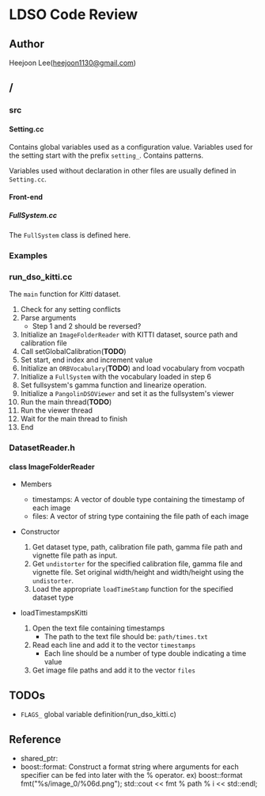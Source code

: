 # LDSO Code Review

## Author
Heejoon Lee(heejoon1130@gmail.com)

## /
### src
#### Setting.cc
Contains global variables used as a configuration value.
Variables used for the setting start with the prefix `setting_`.
Contains patterns.

Variables used without declaration in other files are usually defined in `Setting.cc`.

#### Front-end
##### FullSystem.cc

The `FullSystem` class is defined here.



### Examples
### run_dso_kitti.cc 
The `main` function for *Kitti* dataset.

1. Check for any setting conflicts
2. Parse arguments
    * Step 1 and 2 should be reversed?
3. Initialize an `ImageFolderReader` with KITTI dataset, source path and calibration file
4. Call setGlobalCalibration(**TODO**)
5. Set start, end index and increment value
6. Initialize an `ORBVocabulary`(**TODO**) and load vocabulary from vocpath
7. Initialize a `FullSystem` with the vocabulary loaded in step 6
8. Set fullsystem's gamma function and linearize operation.
9. Initialize a `PangolinDSOViewer` and set it as the fullsystem's viewer
10. Run the main thread(**TODO**)
11. Run the viewer thread
12. Wait for the main thread to finish
13. End


### DatasetReader.h
#### class ImageFolderReader
* Members
    * timestamps: A vector of double type containing the timestamp of each image
    * files: A vector of string type containing the file path of each image

* Constructor
    1. Get dataset type, path, calibration file path, gamma file path and vignette file path as input. 
    2. Get `undistorter` for the specified calibration file, gamma file and vignette file. Set original width/height and width/height using the `undistorter`.
    3. Load the appropriate `loadTimeStamp` function for the specified dataset type

* loadTimestampsKitti
    1. Open the text file containing timestamps
        * The path to the text file should be: `path/times.txt`
    2. Read each line and add it to the vector `timestamps`
        * Each line should be a number of type double indicating a time value
    3. Get image file paths and add it to the vector `files`


## TODOs
* `FLAGS_` global variable definition(run_dso_kitti.c)

## Reference
* shared_ptr: 
* boost::format: Construct a format string where arguments for each specifier can be fed into later with the % operator.
    ex) boost::format fmt("%s/image_0/%06d.png");
        std::cout << fmt % path % i << std::endl;
